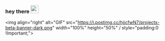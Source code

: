 ### hey there <img src="https://media.giphy.com/media/hvRJCLFzcasrR4ia7z/giphy.gif" width="25px">


<!-- <a href="">
  <img align="left" alt=" Instagram" width="22px" src="" />
</a> -->
<!-- <a href="">
  <img align="left" alt="s Discord" width="22px" src="" />
</a> -->
<!-- <a href="https://twitter.com/abhisheknaiidu">
  <img align="left" alt=" | Twitter" width="22px" src="https://raw.githubusercontent.com/peterthehan/peterthehan/master/assets/twitter.svg" />
</a> -->
<!-- <a href="https://www.linkedin.com/in/bilalrizwaan1909">
  <img align="left" alt="Bilal LinkedIN" width="22px" src="https://raw.githubusercontent.com/peterthehan/peterthehan/master/assets/linkedin.svg" />
</a>
<a href="https://codepen.io/your-work/">
  <img align="left" alt="Bilal Codepen" width="22px" src="https://i.postimg.cc/TwkrN1Wv/images.png" />
</a>
<br/>
<br/> -->
<!-- hi, i'm [Bilal Rizwaan], a passionate self-taught front end developer and recently start freelancing  software engineer from Pakistan. my passion for Website  lies with dreaming up ideas and making them come true with elegant interfaces. i take great care in the experience, architecture, and code quality of the things I build.
<br/>
<br/> -->
<img align="right" alt="GIF" src="https://i.postimg.cc/hjjcfwN7/projects-beta-banner-dark.png" width="100%" height="50%" / style="padding:0 !Important;">
<!-- <br/>
<br/>
- 💼 any freelance work? do reach bilal.rizwaan1909@gmail.com
- <br/>
- <br/>
- 💬 ask me about anything, i am happy to help;
 -->
